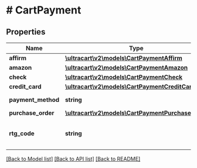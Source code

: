 # # CartPayment

## Properties

Name | Type | Description | Notes
------------ | ------------- | ------------- | -------------
**affirm** | [**\ultracart\v2\models\CartPaymentAffirm**](CartPaymentAffirm.md) |  | [optional]
**amazon** | [**\ultracart\v2\models\CartPaymentAmazon**](CartPaymentAmazon.md) |  | [optional]
**check** | [**\ultracart\v2\models\CartPaymentCheck**](CartPaymentCheck.md) |  | [optional]
**credit_card** | [**\ultracart\v2\models\CartPaymentCreditCard**](CartPaymentCreditCard.md) |  | [optional]
**payment_method** | **string** | Payment method | [optional]
**purchase_order** | [**\ultracart\v2\models\CartPaymentPurchaseOrder**](CartPaymentPurchaseOrder.md) |  | [optional]
**rtg_code** | **string** | Rotating transaction gateway code | [optional]

[[Back to Model list]](../../README.md#models) [[Back to API list]](../../README.md#endpoints) [[Back to README]](../../README.md)
